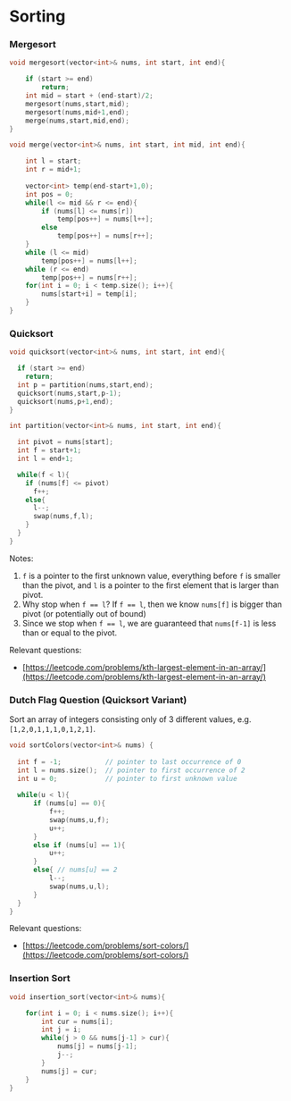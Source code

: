 # Sorting


### Mergesort

```cpp
void mergesort(vector<int>& nums, int start, int end){

    if (start >= end) 
        return;
    int mid = start + (end-start)/2;
    mergesort(nums,start,mid);
    mergesort(nums,mid+1,end);
    merge(nums,start,mid,end);
}

void merge(vector<int>& nums, int start, int mid, int end){

    int l = start;
    int r = mid+1;
    
    vector<int> temp(end-start+1,0);
    int pos = 0;
    while(l <= mid && r <= end){
        if (nums[l] <= nums[r])
            temp[pos++] = nums[l++];
        else
            temp[pos++] = nums[r++];
    }
    while (l <= mid)
        temp[pos++] = nums[l++];
    while (r <= end)
        temp[pos++] = nums[r++];
    for(int i = 0; i < temp.size(); i++){
        nums[start+i] = temp[i];
    }
}
```

### Quicksort

```cpp
void quicksort(vector<int>& nums, int start, int end){

  if (start >= end)
    return;
  int p = partition(nums,start,end);
  quicksort(nums,start,p-1);
  quicksort(nums,p+1,end);
}

int partition(vector<int>& nums, int start, int end){

  int pivot = nums[start];
  int f = start+1;
  int l = end+1;

  while(f < l){
    if (nums[f] <= pivot)
      f++;
    else{
      l--;
      swap(nums,f,l);
    }
  }
}
```
Notes:
1. `f` is a pointer to the first unknown value, everything before
`f` is smaller than the pivot, and `l` is a pointer
to the first element that is larger than pivot.
2. Why stop when `f == l`? If `f == l`, then we know `nums[f]` is
bigger than pivot (or potentially out of bound)
3. Since we stop when `f == l`, we are guaranteed that `nums[f-1]`
is less than or equal to the pivot.

Relevant questions:
- [https://leetcode.com/problems/kth-largest-element-in-an-array/](https://leetcode.com/problems/kth-largest-element-in-an-array/)

### Dutch Flag Question (Quicksort Variant)

Sort an array of integers consisting only of 3 different values, e.g.
`[1,2,0,1,1,1,0,1,2,1]`.
 
```cpp
void sortColors(vector<int>& nums) {
  
  int f = -1;           // pointer to last occurrence of 0
  int l = nums.size();  // pointer to first occurrence of 2
  int u = 0;            // pointer to first unknown value
  
  while(u < l){
      if (nums[u] == 0){
          f++;
          swap(nums,u,f);
          u++;
      }
      else if (nums[u] == 1){
          u++;
      }
      else{ // nums[u] == 2
          l--;
          swap(nums,u,l);
      }
  }
}
```

Relevant questions:
- [https://leetcode.com/problems/sort-colors/](https://leetcode.com/problems/sort-colors/)

### Insertion Sort

```cpp
void insertion_sort(vector<int>& nums){

    for(int i = 0; i < nums.size(); i++){
        int cur = nums[i];
        int j = i;
        while(j > 0 && nums[j-1] > cur){
            nums[j] = nums[j-1];
            j--;
        }
        nums[j] = cur; 
    }
}
```